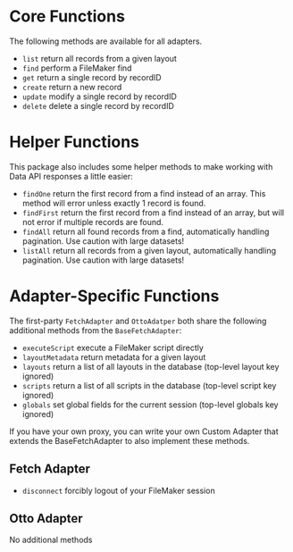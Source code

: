 # Core Functions

The following methods are available for all adapters.

- `list` return all records from a given layout
- `find` perform a FileMaker find
- `get` return a single record by recordID
- `create` return a new record
- `update` modify a single record by recordID
- `delete` delete a single record by recordID

# Helper Functions

This package also includes some helper methods to make working with Data API responses a little easier:

- `findOne` return the first record from a find instead of an array. This method will error unless exactly 1 record is found.
- `findFirst` return the first record from a find instead of an array, but will not error if multiple records are found.
- `findAll` return all found records from a find, automatically handling pagination. Use caution with large datasets!
- `listAll` return all records from a given layout, automatically handling pagination. Use caution with large datasets!

# Adapter-Specific Functions

The first-party `FetchAdapter` and `OttoAdatper` both share the following additional methods from the `BaseFetchAdapter`:

- `executeScript` execute a FileMaker script directly
- `layoutMetadata` return metadata for a given layout
- `layouts` return a list of all layouts in the database (top-level layout key ignored)
- `scripts` return a list of all scripts in the database (top-level script key ignored)
- `globals` set global fields for the current session (top-level globals key ignored)

If you have your own proxy, you can write your own Custom Adapter that extends the BaseFetchAdapter to also implement these methods.

## Fetch Adapter

- `disconnect` forcibly logout of your FileMaker session

## Otto Adapter

No additional methods

